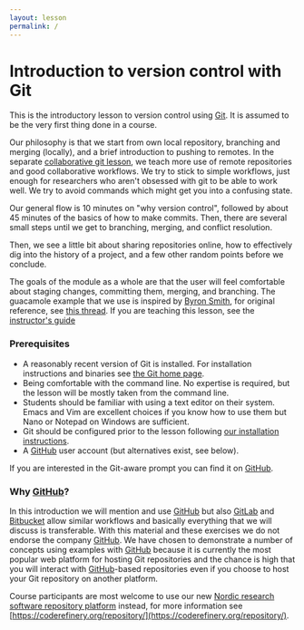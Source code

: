 ```yaml
---
layout: lesson
permalink: /
---
```


# Introduction to version control with Git

This is the introductory lesson to version control using
[Git](https://git-scm.com/). It is assumed to be the very first thing done in a
course.

Our philosophy is that we start from own local repository, branching and
merging (locally), and a brief introduction to pushing to remotes.  In the
separate [collaborative git lesson](https://coderefinery.org/lessons/), we
teach more use of remote repositories and good collaborative workflows.  We
try to stick to simple workflows, just enough for researchers who aren't
obsessed with git to be able to work well.  We try to avoid commands which
might get you into a confusing state.

Our general flow is 10 minutes on "why version control", followed by
about 45 minutes of the basics of how to make commits.  Then, there are
several small steps until we get to branching, merging, and conflict
resolution. 

Then, we see a little bit about sharing repositories online, how to 
effectively dig into the history of a project,
and a few other random points before we conclude.

The goals of the module as a whole are that the user will feel comfortable
about staging changes, committing them, merging, and branching. The guacamole
example that we use is inspired by [Byron Smith](http://blog.byronjsmith.com),
for original reference, see [this
thread](http://lists.software-carpentry.org/pipermail/discuss/2016-May/004529.html).
If you are teaching this lesson, see the [instructor's guide](guide)


### Prerequisites

- A reasonably recent version of Git is installed. For installation
  instructions and binaries see [the Git home page](https://git-scm.com/).
- Being comfortable with the command line. No expertise is required, but the
  lesson will be mostly taken from the command line.
- Students should be familiar with using a text editor on their system. Emacs
  and Vim are excellent choices if you know how to use them but Nano or Notepad
  on Windows are sufficient.
- Git should be configured prior to the lesson following
  [our installation instructions](https://coderefinery.github.io/installation/).
- A [GitHub](https://github.com) user account (but alternatives exist, see below).

If you are interested in the Git-aware prompt you can find it on
[GitHub](https://github.com/jimeh/git-aware-prompt).


### Why [GitHub](https://github.com)?

In this introduction we will mention and use [GitHub](https://github.com) but also
[GitLab](https://gitlab.com) and [Bitbucket](https://bitbucket.org) allow
similar workflows and basically everything that we will discuss is transferable. With
this material and these exercises we do not endorse the company
[GitHub](https://github.com). We have chosen to demonstrate a number of
concepts using examples with [GitHub](https://github.com) because it is
currently the most popular web platform for hosting Git repositories and the chance is high
that you will interact with [GitHub](https://github.com)-based repositories even if you
choose to host your Git repository on another platform.

Course participants are most welcome to use our new 
[Nordic research software repository platform](https://source.coderefinery.org) instead,
for more information see 
[https://coderefinery.org/repository/](https://coderefinery.org/repository/).
